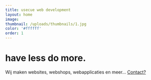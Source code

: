 ```yaml
---
title: usecue web development
layout: home
image:
thumbnail: /uploads/thumbnails/1.jpg
color: '#ffffff'
order: 1
---
```



# have less do more.

Wij maken websites, webshops, webapplicaties en meer... [Contact?](/contact)
